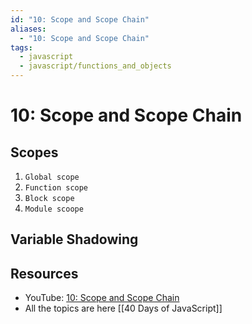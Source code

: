 ```yaml
---
id: "10: Scope and Scope Chain"
aliases:
  - "10: Scope and Scope Chain"
tags:
  - javascript
  - javascript/functions_and_objects
---
```


# 10: Scope and Scope Chain

## Scopes

1. `Global scope`
2. `Function scope`
3. `Block scope`
4. `Module scoope`

## Variable Shadowing

## Resources

- YouTube: [10: Scope and Scope Chain](https://www.youtube.com/watch?v=14H2TsrjcLo)
- All the topics are here [[40 Days of JavaScript]]
